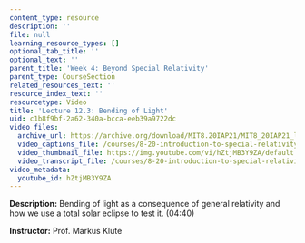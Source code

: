 ```yaml
---
content_type: resource
description: ''
file: null
learning_resource_types: []
optional_tab_title: ''
optional_text: ''
parent_title: 'Week 4: Beyond Special Relativity'
parent_type: CourseSection
related_resources_text: ''
resource_index_text: ''
resourcetype: Video
title: 'Lecture 12.3: Bending of Light'
uid: c1b8f9bf-2a62-340a-bcca-eeb39a9722dc
video_files:
  archive_url: https://archive.org/download/MIT8.20IAP21/MIT8_20IAP21_lec12-3_300k.mp4
  video_captions_file: /courses/8-20-introduction-to-special-relativity-january-iap-2021/69c0cdeed14256e48dd369a92a4ae4dc_hZtjMB3Y9ZA.vtt
  video_thumbnail_file: https://img.youtube.com/vi/hZtjMB3Y9ZA/default.jpg
  video_transcript_file: /courses/8-20-introduction-to-special-relativity-january-iap-2021/1dfba767d35005650b2623493a3682cf_hZtjMB3Y9ZA.pdf
video_metadata:
  youtube_id: hZtjMB3Y9ZA
---
```


**Description:** Bending of light as a consequence of general relativity and how we use a total solar eclipse to test it. (04:40)

**Instructor:** Prof. Markus Klute